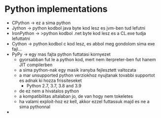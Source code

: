 # Python implementations
* CPython -> ez a sima python
* Jython -> python kodbol java byte kod lesz es jvm-ben tud lefutni
* IronPython -> >python kodbol .net byte kod lesz es a CL.exe tudja lefuttatni
* Cython -> python kodbol c kod lesz, es abbol meg gondolom sima exe fajl...
* PyPy -> egy mas fajta python futtatasi kornyezet
  * gyorsabban fut le a python kod, mert nem iterpreter-ben fut hanem JIT compilerben 
  * a sima python-nak egy masik iranyba fejlesztett valtozata
  * a mar unsupported python verziokhoz nyujtanak tovabbi supportot es adnak ki hozza frissiteseket
    * Python 2.7, 3.7, 3.8 and 3.9
  * de ez nem a hivatalos python
  * a kompatibilitas altalaban jo, de van hogy nem tokeletes
  * ha valami exploit-hoz ez kell, akkor ezzel futtassuk majd es ne a sima pythonnal
* 
